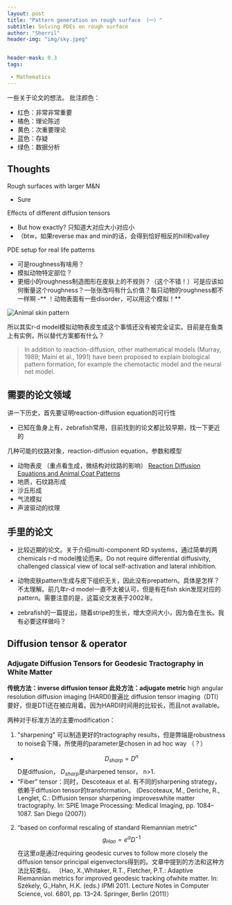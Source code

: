 ```yaml
---
layout: post
title: "Pattern generation on rough surface （一）"
subtitle: Solving PDEs on rough surface
author: "Sherril"
header-img: "img/sky.jpeg"


header-mask: 0.3
tags:

 - Mathematics
---
```


一些关于论文的想法。
批注颜色：
- 红色：非常非常重要
- 橘色：理论陈述
- 黄色：次重要理论
- 蓝色：存疑
- 绿色：数据分析 


## Thoughts
Rough surfaces with larger M&N
- Sure

Effects of different diffusion tensors
-  But how exactly? 只知道大对应大小对应小
- （btw，如果reverse max and min的话，会得到恰好相反的hill和valley

PDE setup for real life patterns
- 可是roughness有啥用？
- 模拟动物特定部位？
- 更细小的roughness制造图形在皮肤上的不规则？（这个不错！）可是应该如何衡量这个roughness？一张张改吗有什么价值？每只动物的roughness都不一样啊
-** ！动物表面有一些disorder，可以用这个模拟！**

![Animal skin pattern](https://encrypted-tbn0.gstatic.com/images?q=tbn:ANd9GcRkW8wtwJ6rjXTuaX3uTNnc1zdBds_pNC-UVQ&usqp=CAU)

所以其实r-d model模拟动物表皮生成这个事情还没有被完全证实。目前是在鱼类上有实例，所以替代方案都有什么？

> In addition to reaction-diffusion, other mathematical
models (Murray, 1989; Maini et al., 1991) have been
proposed to explain biological pattern formation, for example
the chemotactic model and the neural net model.

## 需要的论文领域
讲一下历史，首先要证明reaction-diffusion equation的可行性
- 已知在鱼身上有，zebrafish常用，目前找到的论文都比较早期，找一下更近的


几种可能的纹路对象，reaction-diffusion equation，参数和模型
- 动物表皮 （重点看生成，微结构对纹路的影响）
[Reaction Diffusion Equations and Animal Coat Patterns](https://www.sjsu.edu/faculty/watkins/murray.htm)
- 地质，石纹路形成
- 沙丘形成
- 气流模拟
- 声波驱动的纹理


## 手里的论文
- 比较近期的论文。关于介绍multi-component RD systems，通过简单的两chemicals r-d model推论而来。Do not require differential diffusivity, challenged classical view of local self-activation and lateral inhibition.

- 动物皮肤pattern生成与皮下组织无关，因此没有prepattern。具体是怎样？不太理解。前几年r-d model一直不太被认可，但是有在fish skin发现对应的pattern。需要注意的是，这篇论文发表于2002年。

- zebrafish的一篇提出，随着stripe的生长，增大空间大小，因为鱼在生长。我有必要这样做吗？


## Diffusion tensor & operator

### Adjugate Diffusion Tensors for Geodesic Tractography in White Matter

**传统方法：inverse diffusion tensor
此处方法：adjugate metric**
high angular resolution diffusion imaging (HARDI)普遍比 diffusion tensor imaging（DTI）要好，但是DTI还在被应用着。因为HARDI时间用的比较长，而且not available。

两种对于标准方法的主要modification：

1. "sharpening" 可以制造更好的tractography results，但是弊端是robustness to noise会下降，所使用的parameter是chosen in ad hoc way （？）
  - $$D_{sharp}=D^n$$ D是diffusion， $D_{sharp}$是sharpened tensor， n>1. 
  - “Fiber” tensor：同时，Descoteaux et al. 有不同的sharpening strategy，依赖于diffusion tensor的transformation。
  (Descoteaux, M., Deriche, R., Lenglet, C.: Diffusion tensor sharpening improveswhite matter tractography. In: SPIE Image Processing: Medical Imaging, pp. 1084–1087. San Diego (2007)）
2.  “based on conformal rescaling of standard Riemannian metric"
$$g_{Hao}=e^{\alpha}D^{-1}$$ 在这里$\alpha$是通过requiring geodesic curves to follow more closely the diffusion tensor principal eigenvectors得到的。文章中提到的方法和这种方法比较类似。
（Hao, X.,Whitaker, R.T., Fletcher, P.T.: Adaptive Riemannian metrics for improved geodesic tracking ofwhite matter. In: Székely, G.,Hahn, H.K. (eds.) IPMI 2011. Lecture Notes in Computer Science, vol. 6801, pp. 13–24. Springer, Berlin (2011)）
